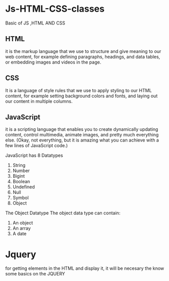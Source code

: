 # Js-HTML-CSS-classes
Basic of JS ,HTML AND CSS

## HTML

it is the markup language that we use to structure and give meaning to our web content, for example defining paragraphs, headings, and data tables, or embedding images and videos in the page.

## CSS

It is a language of style rules that we use to apply styling to our HTML content, for example setting background colors and fonts, and laying out our content in multiple columns.


## JavaScript

it is a scripting language that enables you to create dynamically updating content, control multimedia, animate images, and pretty much everything else. (Okay, not everything, but it is amazing what you can achieve with a few lines of JavaScript code.)


JavaScript has 8 Datatypes
1. String
2. Number
3. Bigint
4. Boolean
5. Undefined
6. Null
7. Symbol
8. Object

The Object Datatype
The object data type can contain:

1. An object
2. An array
3. A date

# Jquery 
for getting elements in the HTML and display it, it will be necesary the know some basics on the JQUERY
